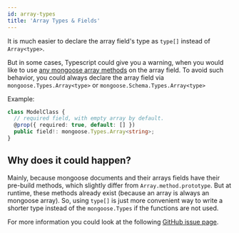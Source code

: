 ```yaml
---
id: array-types
title: 'Array Types & Fields'
---
```


It is much easier to declare the array field's type as `type[]` instead of `Array<type>`.

But in some cases, Typescript could give you a warning, when you would like to use [any mongoose array methods](https://mongoosejs.com/docs/api/array.html) on the array field.
To avoid such behavior, you could always declare the array field via `mongoose.Types.Array<type>` or `mongoose.Schema.Types.Array<type>`

Example:

```ts
class ModelClass {
  // required field, with empty array by default.
  @prop({ required: true, default: [] })
  public field!: mongoose.Types.Array<string>;
}
```

## Why does it could happen?

Mainly, because mongoose documents and their arrays fields have their pre-build methods, which slightly differ from `Array.method.prototype`. But at runtime, these methods already exist (because an array is always an mongoose array). So, using `type[]` is just more convenient way to write a shorter type instead of the `mongoose.Types` if the functions are not used. 

For more information you could look at the following [GitHub issue page](https://github.com/typegoose/typegoose/issues/509).
